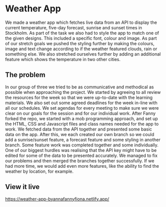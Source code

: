 # Weather App

We made a weather app which fetches live data from an API to display the current temperature, five-day forecast, sunrise and sunset times in Stockholm. As part of the task we also had to style the app to match one of the given designs. This included a specific font, colour and image. As part of our stretch goals we pushed the styling further by making the colours, image and text change according to if the weather featured clouds, rain or something else. We also stretched ourselves further by adding an additional feature which shows the temperature in two other cities.

## The problem

In our group of three we tried to be as communicative and methodical as possible when approaching the project. We started by agreeing to all review the resources for the week so that we were up-to-date with the learning materials. We also set out some agreed deadlines for the week in-line with all our schedules. We set agendas for every meeting to make sure we were clear on our goals for the session and for our individual work.
After Fanny forked the repo, we started with a mob programming approach, and set up the HTML, CSS and Javascript files and class names needed for the app to work. We fetched data from the API together and presented some basic data on the app. After this, we each created our own branch so we could add a sunrise/sunset feature, a forecast feature and some styling in another branch. Some feature work was completed together and some individually. One of our biggest hurdles was realising that the API key might have to be edited for some of the data to be presented accurately. We managed to fix our problems and then merged the branches together successfully. If we had more time, we would add even more features, like the ability to find the weather by location, for example.

## View it live

https://weather-app-byannafannyfiona.netlify.app/
